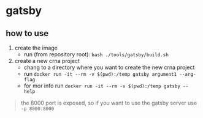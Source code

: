 # gatsby

## how to use
1. create the image
    - run (from repository root): `bash ./tools/gatsby/build.sh`
2. create a new crna project
    - chang to a directory where you want to create the new crna project
    - run `docker run -it --rm -v $(pwd):/temp gatsby argument1 --arg-flag`
    - for mor info run `docker run -it --rm -v $(pwd):/temp gatsby --help`

> the 8000 port is exposed, so if you want to use the gatsby server use `-p 8000:8000`
